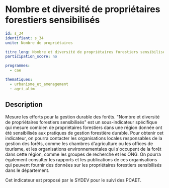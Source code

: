 # Nombre et diversité de propriétaires forestiers sensibilisés

```yaml
id: s_34
identifiant: s_34
unite: Nombre de propriétaires

titre_long: Nombre et diversité de propriétaires forestiers sensibilisés
participation_score: no

programmes:
  - cae

thematiques:
  - urbanisme_et_amenagement
  - agri_alim
```
## Description
Mesure les efforts pour la gestion durable des forêts. "Nombre et diversité de propriétaires forestiers sensibilisés" est un sous-indicateur spécifique qui mesure combien de propriétaires forestiers dans une région donnée ont été sensibilisés aux pratiques de gestion forestière durable. Pour obtenir cet indicateur, on pourra contacter les organisations locales responsables de la gestion des forêts, comme les chambres d'agriculture ou les offices de tourisme, et les organisations environnementales qui s'occupent de la forêt dans cette région, comme les groupes de recherche et les ONG. On pourra également consulter les rapports et les publications de ces organisations qui peuvent fournir des données sur les propriétaires forestiers sensibilisés dans le département.

Cet indicateur est proposé par le SYDEV pour le suivi des PCAET.
